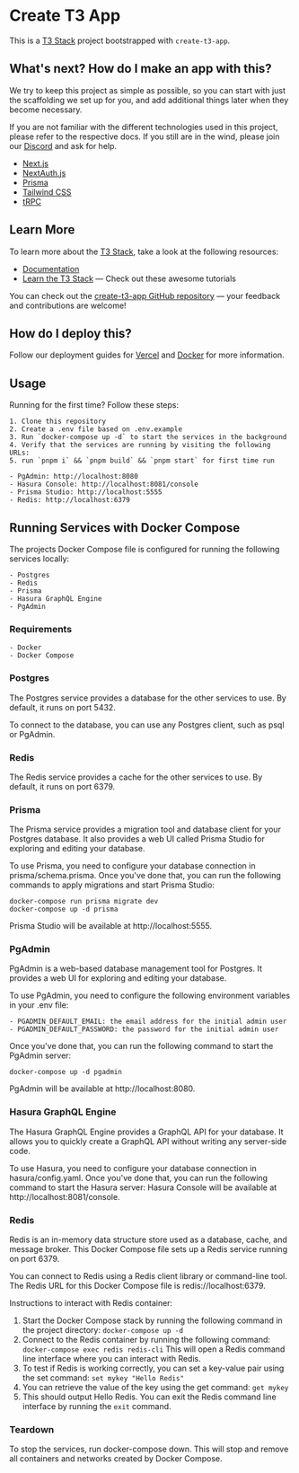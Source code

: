 # Create T3 App

This is a [T3 Stack](https://create.t3.gg/) project bootstrapped with `create-t3-app`.

## What's next? How do I make an app with this?

We try to keep this project as simple as possible, so you can start with just the scaffolding we set up for you, and add additional things later when they become necessary.

If you are not familiar with the different technologies used in this project, please refer to the respective docs. If you still are in the wind, please join our [Discord](https://t3.gg/discord) and ask for help.

- [Next.js](https://nextjs.org)
- [NextAuth.js](https://next-auth.js.org)
- [Prisma](https://prisma.io)
- [Tailwind CSS](https://tailwindcss.com)
- [tRPC](https://trpc.io)

## Learn More

To learn more about the [T3 Stack](https://create.t3.gg/), take a look at the following resources:

- [Documentation](https://create.t3.gg/)
- [Learn the T3 Stack](https://create.t3.gg/en/faq#what-learning-resources-are-currently-available) — Check out these awesome tutorials

You can check out the [create-t3-app GitHub repository](https://github.com/t3-oss/create-t3-app) — your feedback and contributions are welcome!

## How do I deploy this?

Follow our deployment guides for [Vercel](https://create.t3.gg/en/deployment/vercel) and [Docker](https://create.t3.gg/en/deployment/docker) for more information.

## Usage
Running for the first time? Follow these steps:

    1. Clone this repository
    2. Create a .env file based on .env.example
    3. Run `docker-compose up -d` to start the services in the background
    4. Verify that the services are running by visiting the following URLs:
    5. run `pnpm i` && `pnpm build` && `pnpm start` for first time run

    - PgAdmin: http://localhost:8080
    - Hasura Console: http://localhost:8081/console
    - Prisma Studio: http://localhost:5555
    - Redis: http://localhost:6379


## Running Services with Docker Compose

The projects Docker Compose file is configured for running the following services locally:

    - Postgres
    - Redis
    - Prisma
    - Hasura GraphQL Engine
    - PgAdmin

### Requirements
    - Docker
    - Docker Compose

### Postgres

The Postgres service provides a database for the other services to use. By default, it runs on port 5432.

To connect to the database, you can use any Postgres client, such as psql or PgAdmin.

### Redis

The Redis service provides a cache for the other services to use. By default, it runs on port 6379.


### Prisma

The Prisma service provides a migration tool and database client for your Postgres database. It also provides a web UI called Prisma Studio for exploring and editing your database.

To use Prisma, you need to configure your database connection in prisma/schema.prisma. Once you've done that, you can run the following commands to apply migrations and start Prisma Studio:
```
docker-compose run prisma migrate dev
docker-compose up -d prisma
```
Prisma Studio will be available at http://localhost:5555.

### PgAdmin

PgAdmin is a web-based database management tool for Postgres. It provides a web UI for exploring and editing your database.

To use PgAdmin, you need to configure the following environment variables in your .env file:

    - PGADMIN_DEFAULT_EMAIL: the email address for the initial admin user
    - PGADMIN_DEFAULT_PASSWORD: the password for the initial admin user

Once you've done that, you can run the following command to start the PgAdmin server:
```
docker-compose up -d pgadmin
```
PgAdmin will be available at http://localhost:8080.

### Hasura GraphQL Engine

The Hasura GraphQL Engine provides a GraphQL API for your database. It allows you to quickly create a GraphQL API without writing any server-side code.

To use Hasura, you need to configure your database connection in hasura/config.yaml. Once you've done that, you can run the following command to start the Hasura server:
Hasura Console will be available at http://localhost:8081/console.

### Redis

Redis is an in-memory data structure store used as a database, cache, and message broker. This Docker Compose file sets up a Redis service running on port 6379.

You can connect to Redis using a Redis client library or command-line tool. The Redis URL for this Docker Compose file is redis://localhost:6379.

Instructions to interact with Redis container:

1. Start the Docker Compose stack by running the following command in the project directory:
`docker-compose up -d`
2. Connect to the Redis container by running the following command:
`docker-compose exec redis redis-cli`
This will open a Redis command line interface where you can interact with Redis.
3. To test if Redis is working correctly, you can set a key-value pair using the set command:
`set mykey "Hello Redis"`
4. You can retrieve the value of the key using the get command:
`get mykey`
5. This should output Hello Redis.
You can exit the Redis command line interface by running the `exit` command.

### Teardown

To stop the services, run docker-compose down. This will stop and remove all containers and networks created by Docker Compose.
